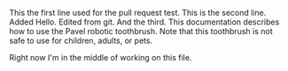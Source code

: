 This the first line used for the pull request test.
This is the second line. Added Hello. Edited from git.
And the third.
This documentation describes how to use the Pavel robotic
toothbrush.
Note that this toothbrush is not safe to use for children,
adults, or pets.

Right now I'm in the middle of working on this file.
